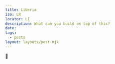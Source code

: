 ```yaml
---
title: Liberia
iso: LR
locator: LI
description: What can you build on top of this?
date: 
tags:
  - posts
layout: layouts/post.njk
---
```



🚀
